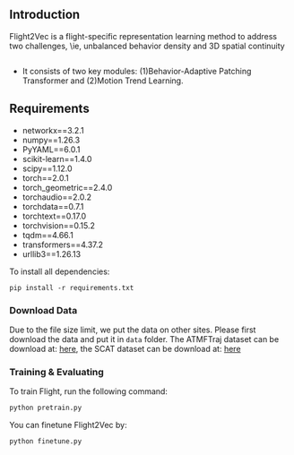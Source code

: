 ## Introduction
Flight2Vec is a flight-specific representation learning method to address two challenges, \ie, unbalanced behavior density and 3D spatial continuity

<p align="center">
<img src="./pic/motivation.png" alt="" align=center />
</p>

- It consists of two key modules: (1)Behavior-Adaptive Patching Transformer and (2)Motion Trend Learning.

## Requirements
- networkx==3.2.1
- numpy==1.26.3
- PyYAML==6.0.1
- scikit-learn==1.4.0
- scipy==1.12.0
- torch==2.0.1
- torch_geometric==2.4.0
- torchaudio==2.0.2
- torchdata==0.7.1
- torchtext==0.17.0
- torchvision==0.15.2
- tqdm==4.66.1
- transformers==4.37.2
- urllib3==1.26.13

To install all dependencies:
```
pip install -r requirements.txt
```

### Download Data
Due to the file size limit, we put the data on other sites. Please first download the data and put it in `data` folder. The ATMFTraj dataset can be download at:  [here](https://huggingface.co/datasets/petchthwr/ATFMTraj), the SCAT dataset can be download at: [here](https://data.mendeley.com/datasets/8yn985bwz5/1)

### Training & Evaluating
To train Flight, run the following command:
```bash
python pretrain.py
```
You can finetune Flight2Vec by:
```bash
python finetune.py
```
